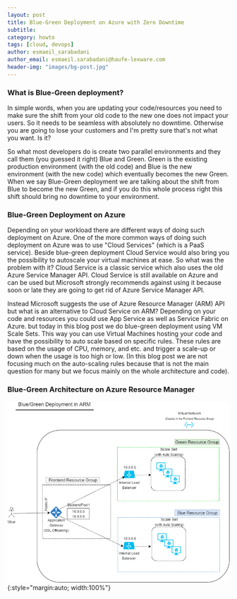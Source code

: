 ```yaml
---
layout: post
title: Blue-Green Deployment on Azure with Zero Downtime
subtitle:
category: howto
tags: [cloud, devops]
author: esmaeil_sarabadani
author_email: esmaeil.sarabadani@haufe-lexware.com
header-img: "images/bg-post.jpg"
---
```


### What is Blue-Green deployment?
In simple words, when you are updating your code/resources you need to make sure the shift from your old code to the new one does not impact your users. So it needs to be seamless with absolutely no downtime. Otherwise you are going to lose your customers and I'm pretty sure that's not what you want. Is it? 

So what most developers do is create two parallel environments and they call them (you guessed it right) Blue and Green. Green is the existing production environment (with the old code) and Blue is the new environment (with the new code) which eventually becomes the new Green. When we say Blue-Green deployment we are talking about the shift from Blue to become the new Green, and if you do this whole process right this shift should bring no downtime to your environment. 

### Blue-Green Deployment on Azure
Depending on your workload there are different ways of doing such deployment on Azure. One of the more common ways of doing such deployment on Azure was to use "Cloud Services" (which is a PaaS service). Beside blue-green deployment Cloud Service would also bring you the possibility to autoscale your virtual machines at ease. So what was the problem with it? Cloud Service is a classic service which also uses the old Azure Service Manager API. Cloud Service is still available on Azure and can be used but Microsoft strongly recommends against using it because soon or late they are going to get rid of Azure Service Manager API. 

Instead Microsoft suggests the use of Azure Resource Manager (ARM) API but what is an alternative to Cloud Service on ARM? Depending on your code and resources you could use App Service as well as Service Fabric on Azure. but today in this blog post we do blue-green deployment using VM Scale Sets. This way you can use Virtual Machines hosting your code and have the possibility to auto scale based on specific rules. These rules are based on the usage of CPU, memory, and etc. and trigger a scale-up or down when the usage is too high or low. (In this blog post we are not focusing much on the auto-scaling rules because that is not the main question for many but we focus mainly on the whole architecture and code).

### Blue-Green Architecture on Azure Resource Manager

![Blue-Green](/images/Blue-Green-2.png){:style="margin:auto; width:100%"}
